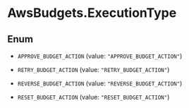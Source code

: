 # AwsBudgets.ExecutionType

## Enum


* `APPROVE_BUDGET_ACTION` (value: `"APPROVE_BUDGET_ACTION"`)

* `RETRY_BUDGET_ACTION` (value: `"RETRY_BUDGET_ACTION"`)

* `REVERSE_BUDGET_ACTION` (value: `"REVERSE_BUDGET_ACTION"`)

* `RESET_BUDGET_ACTION` (value: `"RESET_BUDGET_ACTION"`)


